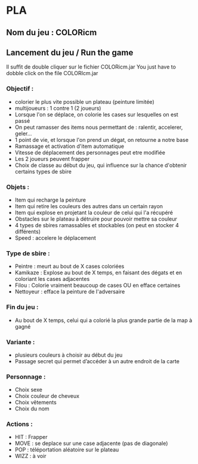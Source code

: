 # PLA
## Nom du jeu : COLORicm

## Lancement du jeu / Run the game

Il suffit de double cliquer sur le fichier COLORicm.jar
You just have to dobble click on the file COLORIcm.jar

### Objectif :
* colorier le plus vite possible un plateau (peinture limitée)
* multijoueurs : 1 contre 1 (2 joueurs)
* Lorsque l'on se déplace, on colorie les cases sur lesquelles on est passé
* On peut ramasser des items nous permettant de : ralentir, accelerer, geler...
* 1 point de vie, et lorsque l'on prend un dégat, on retourne a notre base
* Ramassage et activation d'item automatique
* Vitesse de déplacement des personnages peut etre modifiée
* Les 2 joueurs peuvent frapper
* Choix de classe au début du jeu, qui influence sur la chance d'obtenir certains types de sbire


###  Objets :
* Item qui recharge la peinture
* Item qui retire les couleurs des autres dans un certain rayon
* Item qui explose en projetant la couleur de celui qui l'a récupéré
* Obstacles sur le plateau à détruire pour pouvoir mettre sa couleur
* 4 types de sbires ramassables et stockables (on peut en stocker 4 différents)
* Speed : accelere le déplacement

###  Type de sbire :
* Peintre : meurt au bout de X cases coloriées
* Kamikaze : Explose au bout de X temps, en faisant des dégats et en coloriant les cases adjacentes
* Filou : Colorie vraiment beaucoup de cases OU en efface certaines
* Nettoyeur : efface la peinture de l'adversaire

### Fin du jeu : 
* Au bout de X temps, celui qui a colorié la plus grande partie de la map à gagné

### Variante :
* plusieurs couleurs à choisir au début du jeu
* Passage secret qui permet d’accéder à un autre endroit de la carte

### Personnage :
* Choix sexe
* Choix couleur de cheveux
* Choix vêtements
* Choix du nom

###  Actions :
* HIT : Frapper
* MOVE : se deplace sur une case adjacente (pas de diagonale)
* POP : téléportation aléatoire sur le plateau
* WIZZ : à voir
